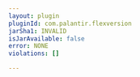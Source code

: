 ```yaml
---
layout: plugin
pluginId: com.palantir.flexversion
jarSha1: INVALID
isJarAvailable: false
error: NONE
violations: []

---
```

